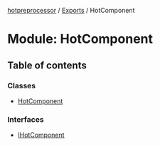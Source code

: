 [hotpreprocessor](../README.md) / [Exports](../modules.md) / HotComponent

# Module: HotComponent

## Table of contents

### Classes

- [HotComponent](../classes/hotcomponent.hotcomponent-1.md)

### Interfaces

- [IHotComponent](../interfaces/hotcomponent.ihotcomponent.md)
